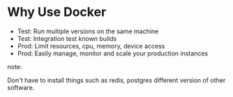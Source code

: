 # Why Use Docker

* Test: Run multiple versions on the same machine
* Test: Integration test known builds
* Prod: Limit resources, cpu, memory, device access
* Prod: Easily manage, monitor and scale your production instances

note:

Don't have to install things such as redis, postgres different version of other software.
